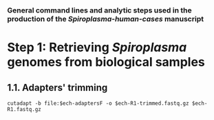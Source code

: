### General command lines and analytic steps used in the production of the *Spiroplasma-human-cases* manuscript

# Step 1: Retrieving *Spiroplasma* genomes from biological samples
## 1.1. Adapters' trimming
```
cutadapt -b file:$ech-adaptersF -o $ech-R1-trimmed.fastq.gz $ech-R1.fastq.gz
```



